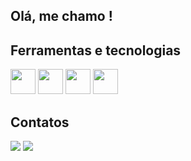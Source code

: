 ## Olá, me chamo !



## Ferramentas e tecnologias

<img src="https://cdn.jsdelivr.net/gh/devicons/devicon@latest/icons/python/python-original.svg" width = "40" height = "40"/> <img src="https://cdn.jsdelivr.net/gh/devicons/devicon@latest/icons/rstudio/rstudio-original.svg" width = "40" height = "40"/> <img src="https://cdn.jsdelivr.net/gh/devicons/devicon@latest/icons/amazonwebservices/amazonwebservices-original-wordmark.svg" width = "40" height = "40"/> <img src="https://cdn.jsdelivr.net/gh/devicons/devicon@latest/icons/mysql/mysql-original.svg" width = "40" height = "40"/>
          
## Contatos

<div>

<a href = "mailto:contato@matheusilva007.az@gmail.com"><img loading="lazy" src="https://img.shields.io/badge/Gmail-D14836?style=for-the-badge&logo=gmail&logoColor=white" target="_blank"></a>
<a href="https://www.linkedin.com/in/matheus-math087/" target="_blank"><img loading="lazy" src="https://img.shields.io/badge/-LinkedIn-%230077B5?style=for-the-badge&logo=linkedin&logoColor=white" target="_blank"></a>

</div>
